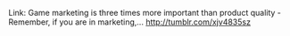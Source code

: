 Link: Game marketing is three times more important than product quality - Remember, if you are in marketing,... http://tumblr.com/xjv4835sz